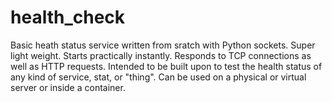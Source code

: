# health_check
Basic heath status service written from sratch with Python sockets. Super light weight.
Starts practically instantly. Responds to TCP connections as well as HTTP requests.
Intended to be built upon to test the health status of any kind of service, stat, or "thing".
Can be used on a physical or virtual server or inside a container.
